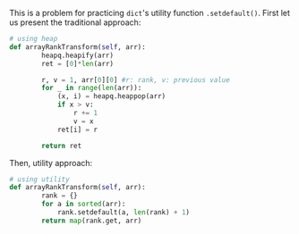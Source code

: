 This is a problem for practicing `dict`'s utility function `.setdefault()`. First let us present the traditional approach:
```python
# using heap
def arrayRankTransform(self, arr):
        heapq.heapify(arr)
        ret = [0]*len(arr)

        r, v = 1, arr[0][0] #r: rank, v: previous value
        for _ in range(len(arr)):
            (x, i) = heapq.heappop(arr)
            if x > v:
                r += 1
                v = x
            ret[i] = r

        return ret
```
Then, utility approach:
```python
# using utility
def arrayRankTransform(self, arr):
        rank = {}
        for a in sorted(arr):
            rank.setdefault(a, len(rank) + 1)
        return map(rank.get, arr)
```
